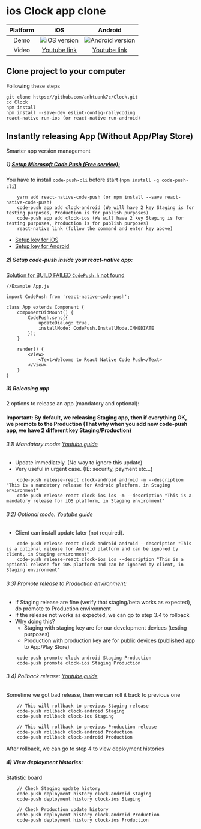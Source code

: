 # ios Clock app clone

| Platform |                                     iOS                                    |                                     Android                                    |
|:--------:|:--------------------------------------------------------------------------:|:------------------------------------------------------------------------------:|
|   Demo   | ![iOS version](https://media.giphy.com/media/1iLp6mLO4heVV6j6/source.gif) | ![Android version](https://media.giphy.com/media/l3q2J3YaYcznHLLhe/source.gif) |
|   Video  |      [Youtube link](https://youtu.be/YewW0DVcuJM)                      | [Youtube link](https://youtu.be/8SFb4ZL6SQc)           |

## Clone project to your computer

Following these steps

```
git clone https://github.com/anhtuank7c/Clock.git
cd Clock
npm install
npm install --save-dev eslint-config-rallycoding
react-native run-ios (or react-native run-android)
```

## Instantly releasing App (Without App/Play Store)

Smarter app version management

##### 1) [Setup Microsoft Code Push (Free service):](https://microsoft.github.io/code-push/)

You have to install `code-push-cli` before start (`npm install -g code-push-cli`)

```
    yarn add react-native-code-push (or npm install --save react-native-code-push)
    code-push app add clock-android (We will have 2 key Staging is for testing purposes, Production is for publish purposes)
    code-push app add clock-ios (We will have 2 key Staging is for testing purposes, Production is for publish purposes)
    react-native link (follow the command and enter key above)
```
- [Setup key for iOS](https://github.com/Microsoft/react-native-code-push#ios)
- [Setup key for Android](https://github.com/Microsoft/react-native-code-push#android)

##### 2) Setup code-push inside your react-native app:
[Solution for BUILD FAILED `CodePush.h` not found](https://github.com/Microsoft/react-native-code-push/issues/662#issuecomment-272901612)

```
//Example App.js

import CodePush from 'react-native-code-push';

class App extends Component {
    componentDidMount() {
        CodePush.sync({
            updateDialog: true,
            installMode: CodePush.InstallMode.IMMEDIATE
        });
    }

    render() {
        <View>
            <Text>Welcome to React Native Code Push</Text>
        </View>
    }
}

```

##### 3) Releasing app

2 options to release an app (mandatory and optional):

#### Important: By default, we releasing Staging app, then if everything OK, we promote to the Production (That why when you add new code-push app, we have 2 different key Staging/Production)

###### 3.1) Mandatory mode: [Youtube guide](https://www.youtube.com/playlist?list=PL8fCDnOJyd48iDLG2_jv-ejvuQGwll05s)

-  Update immediately. (No way to ignore this update)
-  Very useful in urgent case. (IE: security, payment etc...)

```
    code-push release-react clock-android android -m --description "This is a mandatory release for Android platform, in Staging environment"
    code-push release-react clock-ios ios -m --description "This is a mandatory release for iOS platform, in Staging environment"
```

###### 3.2) Optional mode: [Youtube guide](https://www.youtube.com/playlist?list=PL8fCDnOJyd49G2Es-bDO2qn9QfaJBxr5i)
- Client can install update later (not required).

```
    code-push release-react clock-android android --description "This is a optional release for Android platform and can be ignored by client, in Staging environment"
    code-push release-react clock-ios ios --description "This is a optional release for iOS platform and can be ignored by client, in Staging environment"
```

###### 3.3) Promote release to Production environment:

- If Staging release are fine (verify that staging/beta works as expected), do promote to Production environment
- If the release not works as expected, we can go to step 3.4 to rollback
- Why doing this?
    - Staging with staging key are for our development devices (testing purposes)
    - Production with production key are for public devices (published app to App/Play Store)

```
    code-push promote clock-android Staging Production
    code-push promote clock-ios Staging Production
```

###### 3.4) Rollback release: [Youtube guide](https://www.youtube.com/playlist?list=PL8fCDnOJyd4_oI77MfDrsbgI8z3a2rh_q)

Sometime we got bad release, then we can roll it back to previous one

```
    // This will rollback to previous Staging release
    code-push rollback clock-android Staging
    code-push rollback clock-ios Staging

    // This will rollback to previous Production release
    code-push rollback clock-android Production
    code-push rollback clock-android Production
```

After rollback, we can go to step 4 to view deployment histories

##### 4) View deployment histories:

Statistic board

```
    // Check Staging update history
    code-push deployment history clock-android Staging
    code-push deployment history clock-ios Staging

    // Check Production update history
    code-push deployment history clock-android Production
    code-push deployment history clock-ios Production
```
